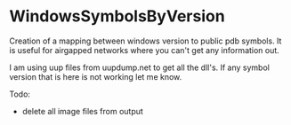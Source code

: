# WindowsSymbolsByVersion

Creation of a mapping between windows version to public pdb symbols. It is useful for airgapped networks where you can't get any information out.

I am using uup files from uupdump.net to get all the dll's.
If any symbol version that is here is not working let me know.


Todo:
- delete all image files from output
